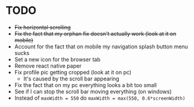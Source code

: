 # TODO

* ~~Fix horizontal scrolling~~
* ~~Fix the fact that my orphan fix doesn't actually work (look at it on mobile)~~
* Account for the fact that on mobile my navigation splash button menu sucks
* Set a new icon for the browser tab
* Remove react native paper
* Fix profile pic getting cropped (look at it on pc)
    * It's caused by the scroll bar appearing
* Fix the fact that on my pc everything looks a bit too small
* See if I can stop the scroll bar moving everything (on windows)
* Instead of `maxWidth = 550` do `maxWidth = max(550, 0.6*screenWidth)`